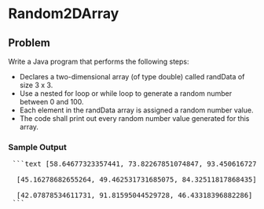 # Random2DArray

## Problem

Write a Java program that performs the following steps: <br>
- Declares a two-dimensional array (of type double) 
called randData of size 3 x 3. <br>
- Use a nested for loop or while loop to generate a random 
number between 0 and 100.  <br>
- Each element in the randData array is assigned a 
random number value.  <br>
- The code shall print out every random number value 
generated for this array. <br>

### Sample Output

<pre> ```text [58.64677323357441, 73.82267851074847, 93.45061672763842] <br>
  [45.16278682655264, 49.462531731685075, 84.32511817868435] <br>
  [42.07878534611731, 91.81595044529728, 46.43318396882286] <br> ``` </pre>

